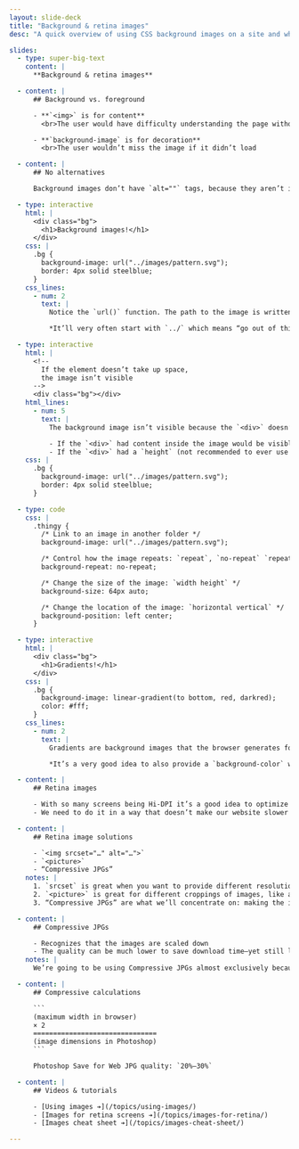 ```yaml
---
layout: slide-deck
title: "Background & retina images"
desc: "A quick overview of using CSS background images on a site and when they should be used."

slides:
  - type: super-big-text
    content: |
      **Background & retina images**

  - content: |
      ## Background vs. foreground

      - **`<img>` is for content**
        <br>The user would have difficulty understanding the page without this image

      - **`background-image` is for decoration**
        <br>The user wouldn’t miss the image if it didn’t load

  - content: |
      ## No alternatives

      Background images don’t have `alt=""` tags, because they aren’t important to the content

  - type: interactive
    html: |
      <div class="bg">
        <h1>Background images!</h1>
      </div>
    css: |
      .bg {
        background-image: url("../images/pattern.svg");
        border: 4px solid steelblue;
      }
    css_lines:
      - num: 2
        text: |
          Notice the `url()` function. The path to the image is written from the perspective of the CSS file.

          *It’ll very often start with `../` which means “go out of this folder” or, in this case, go out of the `CSS` folder.*

  - type: interactive
    html: |
      <!--
        If the element doesn’t take up space,
        the image isn’t visible
      -->
      <div class="bg"></div>
    html_lines:
      - num: 5
        text: |
          The background image isn’t visible because the `<div>` doesn’t take up any space in the layout.

          - If the `<div>` had content inside the image would be visible.
          - If the `<div>` had a `height` (not recommended to ever use `height`) the image would also be visible.
    css: |
      .bg {
        background-image: url("../images/pattern.svg");
        border: 4px solid steelblue;
      }

  - type: code
    css: |
      .thingy {
        /* Link to an image in another folder */
        background-image: url("../images/pattern.svg");

        /* Control how the image repeats: `repeat`, `no-repeat` `repeat-x` `repeat-y` */
        background-repeat: no-repeat;

        /* Change the size of the image: `width height` */
        background-size: 64px auto;

        /* Change the location of the image: `horizontal vertical` */
        background-position: left center;
      }

  - type: interactive
    html: |
      <div class="bg">
        <h1>Gradients!</h1>
      </div>
    css: |
      .bg {
        background-image: linear-gradient(to bottom, red, darkred);
        color: #fff;
      }
    css_lines:
      - num: 2
        text: |
          Gradients are background images that the browser generates for us. They will cover the `background-color`.

          *It’s a very good idea to also provide a `background-color` when using gradients.*

  - content: |
      ## Retina images

      - With so many screens being Hi-DPI it’s a good idea to optimize images
      - We need to do it in a way that doesn’t make our website slower

  - content: |
      ## Retina image solutions

      - `<img srcset="…" alt="…">`
      - `<picture>`
      - “Compressive JPGs”
    notes: |
      1. `srcset` is great when you want to provide different resolutions of the same graphic, like a 1× & a 2×. It’s backwards compatible because the regular `src` attribute should always point to the smallest image version.
      2. `<picture>` is great for different croppings of images, like a square image on small screens & a rectangular image on large screens. It’s generally backwards compatible because a standard `<img>` tag should be nested inside.
      3. “Compressive JPGs” are what we’ll concentrate on: making the images bigger than they’re displayed.

  - content: |
      ## Compressive JPGs

      - Recognizes that the images are scaled down
      - The quality can be much lower to save download time—yet still look good
    notes: |
      We’re going to be using Compressive JPGs almost exclusively because in many situations they’re the simplest solution to get the job done.

  - content: |
      ## Compressive calculations

      ```
      (maximum width in browser)
      × 2
      ===============================
      (image dimensions in Photoshop)
      ```

      Photoshop Save for Web JPG quality: `20%–30%`

  - content: |
      ## Videos & tutorials

      - [Using images ➔](/topics/using-images/)
      - [Images for retina screens ➔](/topics/images-for-retina/)
      - [Images cheat sheet ➔](/topics/images-cheat-sheet/)

---
```

